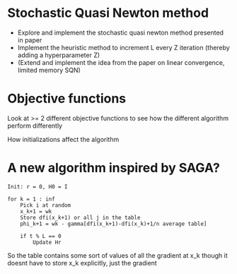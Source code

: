# Stochastic Quasi Newton method
- Explore and implement the stochastic quasi newton method presented in paper
- Implement the heuristic method to increment L every Z iteration (thereby adding
a hyperparameter Z)
- (Extend and implement the idea from the paper on linear convergence, limited memory
SQN)


# Objective functions
Look at >= 2 different objective functions to see how
the different algorithm perform differently

How initializations affect the algorithm



# A new algorithm inspired by SAGA?
    Init: r = 0, H0 = I
    
    for k = 1 : inf        
        Pick i at random
        x_k+1 = wk
        Store dfi(x_k+1) or all j in the table
        phi_k+1 = wk - gamma[dfi(x_k+1)-dfi(x_k)+1/n average table]
            
        if t % L == 0
            Update Hr 

So the table contains some sort of values of all the gradient
at x_k though it doesnt have to store x_k explicitly, just
the gradient            
